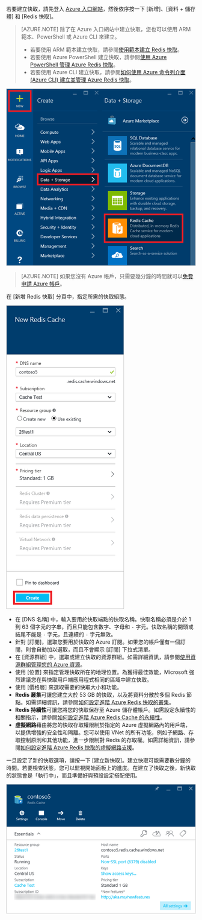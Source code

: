 若要建立快取，請先登入 [Azure 入口網站](https://portal.azure.com)，然後依序按一下 [新增]、[資料 + 儲存體] 和 [Redis 快取]。

>[AZURE.NOTE] 除了在 Azure 入口網站中建立快取，您也可以使用 ARM 範本、PowerShell 或 Azure CLI 來建立。
>
>-	若要使用 ARM 範本建立快取，請參閱[使用範本建立 Redis 快取](../articles/redis-cache/cache-redis-cache-arm-provision.md)。
>-	若要使用 Azure PowerShell 建立快取，請參閱[使用 Azure PowerShell 管理 Azure Redis 快取](../articles/redis-cache/cache-howto-manage-redis-cache-powershell.md)。
>-	若要使用 Azure CLI 建立快取，請參閱[如何使用 Azure 命令列介面 (Azure CLI) 建立並管理 Azure Redis 快取](../articles/redis-cache/cache-manage-cli.md)。

![New cache](media/redis-cache-create/redis-cache-new-cache-menu.png)

>[AZURE.NOTE] 如果您沒有 Azure 帳戶，只需要幾分鐘的時間就可以[免費申請 Azure 帳戶](https://azure.microsoft.com/pricing/free-trial/?WT.mc_id=redis_cache_hero)。

在 [新增 Redis 快取] 分頁中，指定所需的快取組態。

![Create cache](media/redis-cache-create/redis-cache-cache-create.png)

-	在 [DNS 名稱] 中，輸入要用於快取端點的快取名稱。快取名稱必須是介於 1 到 63 個字元的字串，而且只能包含數字、字母和 `-` 字元。快取名稱的開頭或結尾不能是 `-` 字元，且連續的 `-` 字元無效。
-	針對 [訂閱]，選取您要用於快取的 Azure 訂閱。如果您的帳戶僅有一個訂閱，則會自動加以選取，而且不會顯示 [訂閱] 下拉式清單。
-	在 [資源群組] 中，選取或建立快取的資源群組。如需詳細資訊，請參閱[使用資源群組管理您的 Azure 資源](../articles/resource-group-overview.md)。 
-	使用 [位置] 來指定管理快取所在的地理位置。為獲得最佳效能，Microsoft 強烈建議您在與快取用戶端應用程式相同的區域中建立快取。
-	使用 [價格層] 來選取需要的快取大小和功能。
-	**Redis 叢集**可讓您建立大於 53 GB 的快取，以及將資料分散於多個 Redis 節點。如需詳細資訊，請參閱[如何設定進階 Azure Redis 快取的叢集](../articles/redis-cache/cache-how-to-premium-clustering.md)。
-	**Redis 持續性**可讓您將您的快取保存至 Azure 儲存體帳戶。如需設定永續性的相關指示，請參閱[如何設定進階 Azure Redis Cache 的永續性](../articles/redis-cache/cache-how-to-premium-persistence.md)。
-	**虛擬網路**藉由將您的快取存取權限制於指定的 Azure 虛擬網路內的用戶端，以提供增強的安全性和隔離。您可以使用 VNet 的所有功能，例如子網路、存取控制原則和其他功能，進一步限制對 Redis 的存取權。如需詳細資訊，請參閱[如何設定進階 Azure Redis 快取的虛擬網路支援](../articles/redis-cache/cache-how-to-premium-vnet.md)。

一旦設定了新的快取選項，請按一下 [建立新快取]。建立快取可能需要數分鐘的時間。若要檢查狀態，您可以監視開始面板上的進度。在建立了快取之後，新快取的狀態會是「執行中」，而且準備好與預設設定搭配使用。

![Cache created](media/redis-cache-create/redis-cache-cache-created.png)

